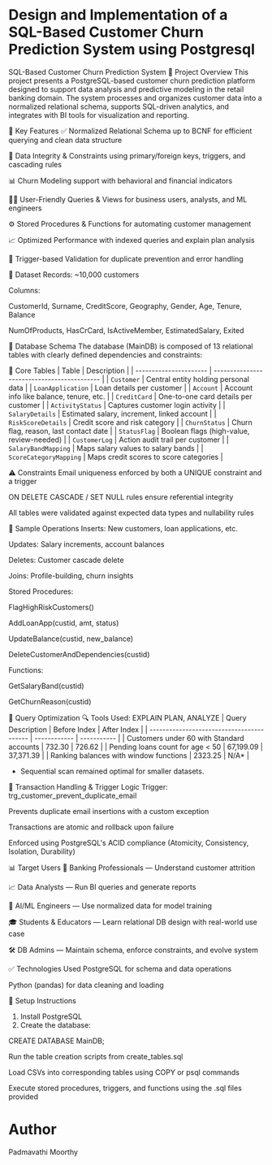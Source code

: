 # Design and Implementation of a SQL-Based Customer Churn Prediction System using Postgresql

SQL-Based Customer Churn Prediction System
📌 Project Overview
This project presents a PostgreSQL-based customer churn prediction platform designed to support data analysis and predictive modeling in the retail banking domain. The system processes and organizes customer data into a normalized relational schema, supports SQL-driven analytics, and integrates with BI tools for visualization and reporting.

🧠 Key Features
✅ Normalized Relational Schema up to BCNF for efficient querying and clean data structure

🔐 Data Integrity & Constraints using primary/foreign keys, triggers, and cascading rules

📊 Churn Modeling support with behavioral and financial indicators

🧑‍💼 User-Friendly Queries & Views for business users, analysts, and ML engineers

⚙️ Stored Procedures & Functions for automating customer management

📈 Optimized Performance with indexed queries and explain plan analysis

🚨 Trigger-based Validation for duplicate prevention and error handling

📂 Dataset
Records: ~10,000 customers

Columns:

CustomerId, Surname, CreditScore, Geography, Gender, Age, Tenure, Balance

NumOfProducts, HasCrCard, IsActiveMember, EstimatedSalary, Exited

🧱 Database Schema
The database (MainDB) is composed of 13 relational tables with clearly defined dependencies and constraints:

🔹 Core Tables
| Table                  | Description                                 |
| ---------------------- | ------------------------------------------- |
| `Customer`             | Central entity holding personal data        |
| `LoanApplication`      | Loan details per customer                   |
| `Account`              | Account info like balance, tenure, etc.     |
| `CreditCard`           | One-to-one card details per customer        |
| `ActivityStatus`       | Captures customer login activity            |
| `SalaryDetails`        | Estimated salary, increment, linked account |
| `RiskScoreDetails`     | Credit score and risk category              |
| `ChurnStatus`          | Churn flag, reason, last contact date       |
| `StatusFlag`           | Boolean flags (high-value, review-needed)   |
| `CustomerLog`          | Action audit trail per customer             |
| `SalaryBandMapping`    | Maps salary values to salary bands          |
| `ScoreCategoryMapping` | Maps credit scores to score categories      |


⚠️ Constraints
Email uniqueness enforced by both a UNIQUE constraint and a trigger

ON DELETE CASCADE / SET NULL rules ensure referential integrity

All tables were validated against expected data types and nullability rules

🧪 Sample Operations
Inserts: New customers, loan applications, etc.

Updates: Salary increments, account balances

Deletes: Customer cascade delete

Joins: Profile-building, churn insights

Stored Procedures:

FlagHighRiskCustomers()

AddLoanApp(custid, amt, status)

UpdateBalance(custid, new_balance)

DeleteCustomerAndDependencies(custid)

Functions:

GetSalaryBand(custid)

GetChurnReason(custid)

🚀 Query Optimization
🔍 Tools Used: EXPLAIN PLAN, ANALYZE
| Query Description                         | Before Index | After Index |
| ----------------------------------------- | ------------ | ----------- |
| Customers under 60 with Standard accounts | 732.30       | 726.62      |
| Pending loans count for age < 50          | 67,199.09    | 37,371.39   |
| Ranking balances with window functions    | 2323.25      | N/A\*       |

* Sequential scan remained optimal for smaller datasets.

🔐 Transaction Handling & Trigger Logic
Trigger: trg_customer_prevent_duplicate_email

Prevents duplicate email insertions with a custom exception

Transactions are atomic and rollback upon failure

Enforced using PostgreSQL's ACID compliance (Atomicity, Consistency, Isolation, Durability)

📊 Target Users
💼 Banking Professionals — Understand customer attrition

📈 Data Analysts — Run BI queries and generate reports

🤖 AI/ML Engineers — Use normalized data for model training

🎓 Students & Educators — Learn relational DB design with real-world use case

🛠️ DB Admins — Maintain schema, enforce constraints, and evolve system

✅ Technologies Used
PostgreSQL for schema and data operations

Python (pandas) for data cleaning and loading

🔧 Setup Instructions
1. Install PostgreSQL
2. Create the database:
   
CREATE DATABASE MainDB;

Run the table creation scripts from create_tables.sql

Load CSVs into corresponding tables using COPY or psql commands

Execute stored procedures, triggers, and functions using the .sql files provided

# Author
Padmavathi Moorthy
